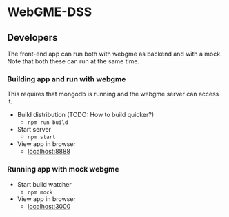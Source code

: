 # WebGME-DSS

## Developers

The front-end app can run both with webgme as backend and with a mock. Note that both these can run at the same time.

### Building app and run with webgme
This requires that mongodb is running and the webgme server can access it.

- Build distribution (TODO: How to build quicker?)
    - `npm run build`
- Start server
    - `npm start`
- View app in browser
    - [localhost:8888](http://localhost:8888)

### Running app with mock webgme

- Start build watcher
    - `npm mock`
- View app in browser
    - [localhost:3000](http://localhost:3000)
